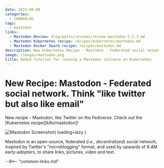 ```yaml
---
date: 2022-08-08
categories:
  - CHANGELOG
tags:
  - mastodon
links:
  - Mastodon Review: blog/posts/reviews/review-mastodon-3.5.3.md
  - Mastodon Kubernetes recipe: recipes/kubernetes/mastodon.md
  - Mastodon Docker Swarm recipe: recipes/mastodon.md
description: New Kubernetes Recipe - Mastodon - Federated social network. Think "like twitter but also like email"
image: /images/mastodon.png
title: Added tutorial for running a Mastodon instance on Kubernetes
---
```

# New Recipe: Mastodon - Federated social network. Think "like twitter but also like email"

New recipe - Mastodon, like Twitter on the Fediverse. Check out the [Kubernetes recipe][k8s/mastodon]!

<!-- more -->

![Mastodon Screenshot](/images/mastodon.png){ loading=lazy }

Mastodon is an open-source, federated (*i.e., decentralized*) social network, inspired by Twitter's "microblogging" format, and used by upwards of 6.4M early-adopters, to share links, pictures, video and text.

--8<-- "common-links.md"

